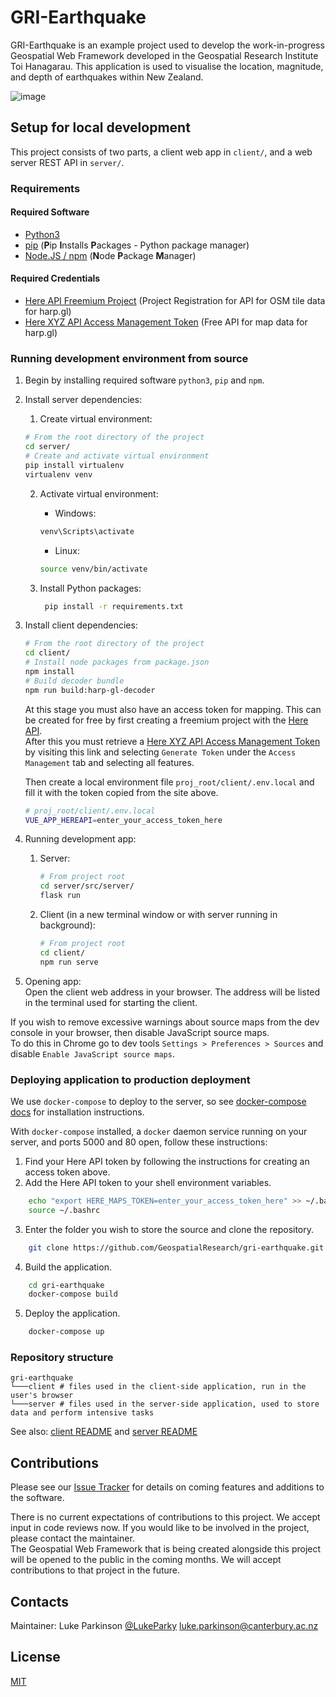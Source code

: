 # GRI-Earthquake

GRI-Earthquake is an example project used to develop the work-in-progress Geospatial Web Framework developed in the
Geospatial Research Institute Toi Hanagarau. This application is used to visualise the location, magnitude, and depth of earthquakes within New Zealand.

![image](https://user-images.githubusercontent.com/41398636/126084844-1bad1906-8784-4f9b-93ec-df0e5e995dd6.png)


## Setup for local development

This project consists of two parts, a client web app in `client/`, and a web server REST API in `server/`.

### Requirements
#### Required Software
* [Python3](https://www.python.org/downloads/)
* [pip](https://pypi.org/project/pip/) (**P**ip **I**nstalls **P**ackages - Python package manager)
* [Node.JS / npm](https://nodejs.org) (**N**ode **P**ackage **M**anager)
  
#### Required Credentials
* [Here API Freemium Project](https://developer.here.com/projects) (Project Registration for API for OSM tile data for harp.gl)
* [Here XYZ API Access Management Token](https://xyz.api.here.com/token-ui/accessmgmt.html) (Free API for map data for harp.gl)


### Running development environment from source
1. Begin by installing required software `python3`, `pip` and `npm`.
2. Install server dependencies:
    1. Create virtual environment:
    ```bash
    # From the root directory of the project
    cd server/
    # Create and activate virtual environment
    pip install virtualenv
    virtualenv venv
    ```
    2. Activate virtual environment:
        - Windows:
       ```cmd
       venv\Scripts\activate
       ```

        - Linux:
       ```bash
       source venv/bin/activate
       ```
    3. Install Python packages:
       ```bash
        pip install -r requirements.txt 
       ```


3. Install client dependencies:

    ```bash
    # From the root directory of the project
    cd client/
    # Install node packages from package.json
    npm install
    # Build decoder bundle
    npm run build:harp-gl-decoder
    ```
   At this stage you must also have an access token for mapping. This can be created for free by first creating a freemium project with the 
   [Here API](https://developer.here.com/projects).  
   After this you must retrieve a [Here XYZ API Access Management Token](https://xyz.api.here.com/token-ui/accessmgmt.html) 
   by visiting this link and selecting `Generate Token` under the `Access Management` tab and selecting all features.
   
   Then create a local environment file `proj_root/client/.env.local` and fill it with the token copied from the site above.
   ```bash
   # proj_root/client/.env.local
   VUE_APP_HEREAPI=enter_your_access_token_here
   ```

4. Running development app:
    1. Server:
        ```bash
        # From project root
        cd server/src/server/
        flask run
        ```
   2. Client (in a new terminal window or with server running in background):
        ```bash
        # From project root
        cd client/
        npm run serve
        ```

5. Opening app:  
Open the client web address in your browser. The address will be listed in the terminal used for starting the client.

If you wish to remove excessive warnings about source maps from the dev console in your browser, then disable JavaScript
source maps.  
To do this in Chrome go to dev tools `Settings > Preferences > Sources` and disable `Enable JavaScript source maps`.


### Deploying application to production deployment

We use `docker-compose` to deploy to the server, so see [docker-compose docs](https://docs.docker.com/compose/install/)
for installation instructions.

With `docker-compose` installed, a `docker` daemon service running on your server, and ports 5000 and 80 open, follow
these instructions:

1. Find your Here API token by following the instructions for creating an access token above.
2. Add the Here API token to your shell environment variables.

```bash
    echo "export HERE_MAPS_TOKEN=enter_your_access_token_here" >> ~/.bashrc
    source ~/.bashrc
```

3. Enter the folder you wish to store the source and clone the repository.

```bash
    git clone https://github.com/GeospatialResearch/gri-earthquake.git
```

4. Build the application.

```bash
    cd gri-earthquake
    docker-compose build
```

5. Deploy the application.

```bash
    docker-compose up
```

### Repository structure

```tree
gri-earthquake
└───client # files used in the client-side application, run in the user's browser  
└───server # files used in the server-side application, used to store data and perform intensive tasks
```

See also: [client README](client/README.md) and [server README](server/README.md)

## Contributions

Please see our [Issue Tracker](https://github.com/GeospatialResearch/gri-earthquake/issues)   for details on coming
features and additions to the software.

There is no current expectations of contributions to this project. We accept input in code reviews now. If you would
like to be involved in the project, please contact the maintainer.  
The Geospatial Web Framework that is being created alongside this project will be opened to the public in the coming
months. We will accept contributions to that project in the future.


## Contacts
Maintainer: Luke Parkinson [@LukeParky](https://github.com/LukeParky/)
[luke.parkinson@canterbury.ac.nz](mailto:luke.parkinson@canterbury.ac.nz)

## License

[MIT](LICENSE)
